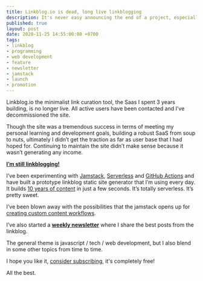 ```yaml
---
title: Linkblog.io is dead, long live linkblogging
description: It's never easy announcing the end of a project, especially one you've spent a considerable amount of time working on. That's what this post is about, but it's also about a new beginning with some exciting new announcements 
published: true
layout: post
date: 2020-11-25 14:55:00:00 +0700
tags:
- linkblog
- programming
- web development
- feature
- newsletter
- jamstack
- launch
- promotion
---
```

Linkblog.io the minimalist link curation tool, the Saas I spent 3 years building, is no longer live. All active users have been contacted and I’ve decommissioned the site.

Though the site was a tremendous success in terms of meeting my personal learning and development goals, building a robust SaaS from soup to nuts, ultimately I didn’t get the traction as far as user base that I had hoped for. Continuing to maintain the site didn’t make sense because it wasn’t generating any income.

**[I’m still linkblogging!](https://links.markjgsmith.com)**

I’ve been experimenting with [Jamstack](https://jamstack.org), [Serverless](https://en.m.wikipedia.org/wiki/Serverless_computing) and [GitHub Actions](https://github.com/features/actions) and have built a prototype linkblog static site generator that I’m using every day. It builds [10 years of content](https://links.markjgsmith.com/archives/html) in just a few seconds. It’s totally serverless. It’s pretty sweet.

I’ve been blown away with the possibilities that the jamstack opens up for [creating custom content workflows](https://blog.markjgsmith.com/2020/10/30/github-actions-for-custom-content-workflows.html). 

I’ve also started a **[weekly newsletter](https://markjgsmith.substack.com)** where I share the best posts from the linkblog.

The general theme is javascript / tech / web development, but I also blend in some other topics from time to time.

I hope you like it, [consider subscribing](https://markjgsmith.substack.com), it's completely free!

All the best.
